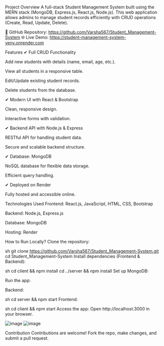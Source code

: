 Project Overview
A full-stack Student Management System built using the MERN stack (MongoDB, Express.js, React.js, Node.js). This web application allows admins to manage student records efficiently with CRUD operations (Create, Read, Update, Delete).

🔗 GitHub Repository: https://github.com/Varsha567/Student_Management-System
🌐 Live Demo: https://student-management-system-yeny.onrender.com

Features
✔ Full CRUD Functionality

Add new students with details (name, email, age, etc.).

View all students in a responsive table.

Edit/Update existing student records.

Delete students from the database.

✔ Modern UI with React & Bootstrap

Clean, responsive design.

Interactive forms with validation.

✔ Backend API with Node.js & Express

RESTful API for handling student data.

Secure and scalable backend structure.

✔ Database: MongoDB

NoSQL database for flexible data storage.

Efficient query handling.

✔ Deployed on Render

Fully hosted and accessible online.

Technologies Used
Frontend: React.js, JavaScript, HTML, CSS, Bootstrap

Backend: Node.js, Express.js

Database: MongoDB

Hosting: Render

How to Run Locally?
Clone the repository:

sh
git clone https://github.com/Varsha567/Student_Management-System.git
cd Student_Management-System
Install dependencies (Frontend & Backend):

sh
cd client && npm install
cd ../server && npm install
Set up MongoDB:

Run the app:

Backend:

sh
cd server && npm start
Frontend:

sh
cd client && npm start
Access the app:
Open http://localhost:3000 in your browser.

![image](https://github.com/user-attachments/assets/d3e2456f-1a27-486c-a106-de6e4c694ac3)
![image](https://github.com/user-attachments/assets/32fd524e-ccd2-43d0-a174-dab6a876d2d1)



Contribution
Contributions are welcome! Fork the repo, make changes, and submit a pull request.
